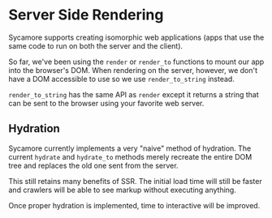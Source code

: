 # Server Side Rendering

Sycamore supports creating isomorphic web applications (apps that use the same code to run on both
the server and the client).

So far, we've been using the `render` or `render_to` functions to mount our app into the browser's
DOM. When rendering on the server, however, we don't have a DOM accessible to use so we use
`render_to_string` instead.

`render_to_string` has the same API as `render` except it returns a string that can be sent to the
browser using your favorite web server.

## Hydration

Sycamore currently implements a very "naive" method of hydration. The current `hydrate` and
`hydrate_to` methods merely recreate the entire DOM tree and replaces the old one sent from the
server.

This still retains many benefits of SSR. The initial load time will still be faster and crawlers
will be able to see markup without executing anything.

Once proper hydration is implemented, time to interactive will be improved.
